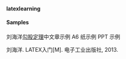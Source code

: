 #### latexlearning

#### Samples

刘海洋[勾股定理](https://github.com/ppdouble/latexlearning/tree/master/gougu)中文章示例 A6 纸示例 PPT 示例

刘海洋. LATEX入门[M]. 电子工业出版社, 2013.
